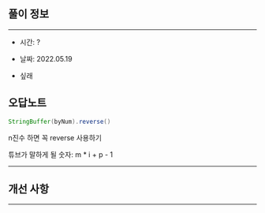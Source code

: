 ## 풀이 정보

----
- 시간: ?

- 날짜: 2022.05.19

- 싶래


## 오답노트

```java
StringBuffer(byNum).reverse()
```

n진수 하면 꼭 reverse 사용하기

튜브가 말하게 될 숫자: m * i + p - 1

---



## 개선 사항


---


